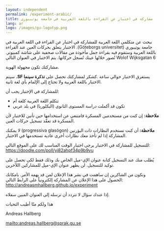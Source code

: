 ```yaml
---
layout: independent
permalink: /experiment-arabic/
title: مشاركة في اختبار عن القراءة باللغة العربية في جامعة يوتيبوري
lang: ar
logo: /images/gu-logotyp.png
---
```


نبحث عن متكلمي اللغة العربية للمشاركة في اختبار عن القراءة في اللغة العربية في
جامعة يوتيبوري <span dir="rtl">(Göteborgs&nbsp;universitet)</span>. الاختبار
يتعلق بحركات العين عند القراءة باللغة العربية وستقوم فيه بقراءة جمل
مأخوذة من مقالات صحفية على شاشة كمبيوتر. تُصور خلالها عينك تُسجل حركاتها. يتم
الاختبار في العنوان التالي <span dir="ltr">Wolof&nbsp;Wijksgatan&nbsp;6</span>

 مشاركتك تكون مجهولة الهوية.

يستغرق الاختبار حوالي ساعة .كشكر لمشاركتك تحصل على **تذكرة سينما&nbsp;<span
dir='ltr'>SF</span>.** سيتم الاختبار باللغة العربية ولا تحتاج إلى الإلمام بأي لغة
ثانية.

للمشاركة في الإختبار يجب أن:

  - تتكلم اللغة العربية كلغة أم
  - تكون قد أكملت دراسة المستوى الثانوي (البكلوريا) في بلد عربي

**ملاحظة:** إن كنت من مستخدمين المسكرة فامتنعي عن استخدامها حين تأتين للاختبار لأن
المسكرة قد تعقّد تسجيل حركات العين.

**ملاحظة:** أن كنت تستخدم النظارات ذات البؤرتين <span
dir="ltr">(progressiva&nbsp;glasögon)</span> لا يمكنك المشاركة إذا لم تأخذ معك
نظارات أخرى عادية تستخدمها في الاختبار.


للتسجيل للمشاركة في الاختبار يرجى اختيار الوقت المناسب لك على الموقع التالي:
<https://doodle.com/poll/yi82ahpf34p9b9vu>

يُطلب منك عند التسجيل كتابة عنوان الإي-ميل الخاص بك وذلك فقط لكي تحصل على توكيد
للتسجيل. لن يظهر عنوان الإي-ميل للمشاركين اللآخرين.

ونكون من الشاكرين إن ساهمت في نشر هذا الإعلان لمن قد يهمه الأمر. بامكانك الحصول
على هذا الإعلان عن المشاركة  إلكترونياً على الرابط التالي:
<http://andreasmhallberg.github.io/experiment>

إذا عندك سؤال لا تتردد أن ترسله إلى العنوان المبين سفلاه.

هذا ولكم منّا أطيب التحيات 

<span dir="rtl">Andreas Hallberg</span>

<mailto:andreas.hallberg@sprak.gu.se>

